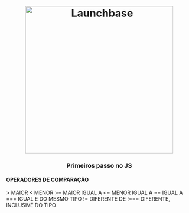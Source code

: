 <h1 align="center">
    <img alt="Launchbase" src="https://img.icons8.com/color/480/000000/javascript-logo-1.png" width="400px" />
</h1>

<h3 align="center">
 Primeiros passo no JS
</h3>

<h4>OPERADORES DE COMPARAÇÃO</h4>
 
 <P>
> MAIOR
< MENOR
>= MAIOR IGUAL A
<= MENOR IGUAL A
== IGUAL A
=== IGUAL E DO MESMO TIPO
!= DIFERENTE DE
!===  DIFERENTE, INCLUSIVE DO TIPO

</P>
